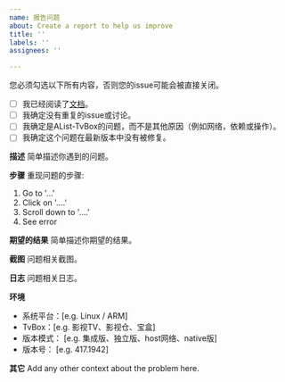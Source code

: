 ```yaml
---
name: 报告问题
about: Create a report to help us improve
title: ''
labels: ''
assignees: ''

---
```

您必须勾选以下所有内容，否则您的issue可能会被直接关闭。
- [ ] 我已经阅读了[文档](https://github.com/power721/alist-tvbox/blob/master/doc/README_zh.md)。
- [ ] 我确定没有重复的issue或讨论。
- [ ] 我确定是AList-TvBox的问题，而不是其他原因（例如网络，依赖或操作）。
- [ ] 我确定这个问题在最新版本中没有被修复。

**描述**
简单描述你遇到的问题。

**步骤**
重现问题的步骤:
1. Go to '...'
2. Click on '....'
3. Scroll down to '....'
4. See error

**期望的结果**
简单描述你期望的结果。

**截图**
问题相关截图。

**日志**
问题相关日志。

**环境**
 - 系统平台：[e.g. Linux / ARM]
 - TvBox：[e.g. 影视TV、影视仓、宝盒]
 - 版本模式： [e.g. 集成版、独立版、host网络、native版]
 - 版本号： [e.g. 417.1942]

**其它**
Add any other context about the problem here.
